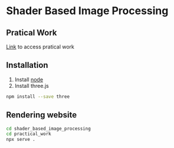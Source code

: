 # Shader Based Image Processing

## Pratical Work
[Link](chrome-extension://efaidnbmnnnibpcajpcglclefindmkaj/https://www.couleur.org/cours/RealTimeForImageProcessing/Pratical%20Works/PW%20-%201%20-%20Shader%20based%20Image%20Processing.pdf) to access pratical work

## Installation

1. Install [node](https://nodejs.org/en)
2. Install three.js
  ```bash
  npm install --save three
  ```

## Rendering website
  ```bash
  cd shader_based_image_processing
  cd practical_work
  npx serve .
  ```
